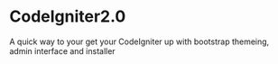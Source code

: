 CodeIgniter2.0
==============

A quick way to your get your CodeIgniter up with bootstrap themeing, admin interface and installer
